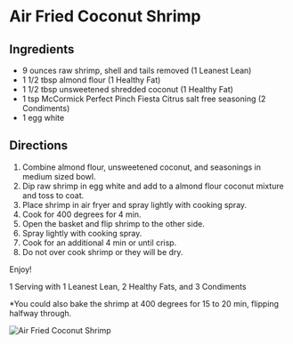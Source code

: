 # Air Fried Coconut Shrimp

## Ingredients
* 9 ounces raw shrimp, shell and tails removed (1 Leanest Lean)
* 1 1/2 tbsp almond flour (1 Healthy Fat)
* 1 1/2 tbsp unsweetened shredded coconut (1 Healthy Fat)
* 1 tsp McCormick Perfect Pinch Fiesta Citrus salt free seasoning (2 Condiments)
* 1 egg white

## Directions
1. Combine almond flour, unsweetened coconut, and seasonings in medium sized bowl.
2. Dip raw shrimp in egg white and add to a almond flour coconut mixture and toss to coat.
3. Place shrimp in air fryer and spray lightly with cooking spray.
4. Cook for 400 degrees for 4 min.
5. Open the basket and flip shrimp to the other side.
6. Spray lightly with cooking spray.
7. Cook for an additional 4 min or until crisp.
8. Do not over cook shrimp or they will be dry.

Enjoy!

1 Serving with 1 Leanest Lean, 2 Healthy Fats, and 3 Condiments

*You could also bake the shrimp at 400 degrees for 15 to 20 min, flipping halfway through.

![Air Fried Coconut Shrimp](./AirFriedCoconutShrimp.png)

